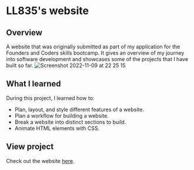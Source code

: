 # LL835's website

## Overview
A website that was originally submitted as part of my application for the Founders and Coders skills bootcamp. It gives an overview of my journey into software development and showcases some of the projects that I have built so far.
![Screenshot 2022-11-09 at 22 25 15](https://user-images.githubusercontent.com/104517597/200955266-6bdb7bfa-1771-447f-98f0-1e48dcff23b3.png)
## What I learned
During this project, I learned how to:
- Plan, layout, and style different features of a website.
- Plan a workflow for building a website.
- Break a website into distinct sections to build.
- Animate HTML elements with CSS.

## View project
Check out the website [here](https://ll835.github.io/my-profile/).

## 
